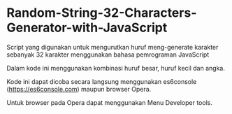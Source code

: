 # Random-String-32-Characters-Generator-with-JavaScript

Script yang digunakan untuk mengurutkan huruf meng-generate karakter sebanyak 32 karakter menggunakan bahasa pemrograman JavaScript

Dalam kode ini menggunakan kombinasi huruf besar, huruf kecil dan angka.

Kode ini dapat dicoba secara langsung menggunakan es6console (https://es6console.com) maupun browser Opera.

Untuk browser pada Opera dapat menggunakan Menu Developer tools.
